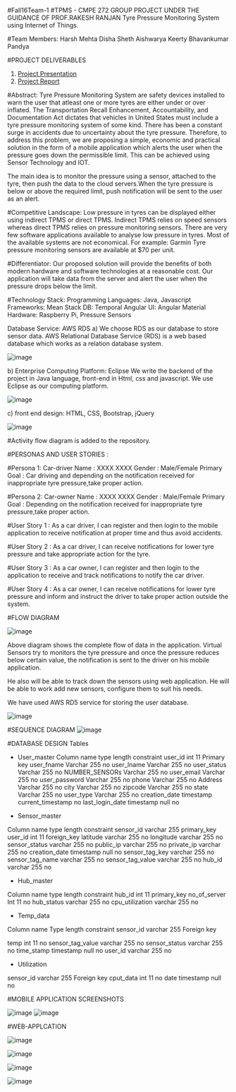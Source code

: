 
#Fall16Team-1
#TPMS - CMPE 272 GROUP PROJECT UNDER THE GUIDANCE OF PROF.RAKESH RANJAN
Tyre Pressure Monitoring System using Internet of Things.


#Team Members: 
Harsh Mehta
Disha Sheth
Aishwarya Keerty
Bhavankumar Pandya 

#PROJECT DELIVERABLES
1) [Project Presentation](https://github.com/SJSU272Lab/TPMS/blob/master/Project%20presentation)
2) [Project Report](https://github.com/SJSU272Lab/TPMS/blob/master/Project%20report)

#Abstract: 
Tyre Pressure Monitoring System are safety devices installed to warn the user that atleast one or more tyres are either under or over inflated. The Transportation Recall Enhancement, Accountability, and Documentation Act dictates that vehicles in United States must include a tyre pressure monitoring system of some kind. There has been a constant surge in accidents due to uncertainty about the tyre pressure. Therefore, to  address this problem, we are proposing a simple, economic and practical solution in the form of a mobile application which alerts the user when the pressure goes down the permissible limit. This can be achieved using Sensor Technology and IOT.


The main idea is to monitor the pressure using a sensor, attached to the tyre, then push the data to the cloud servers.When the tyre pressure is below or above the required limit, push notification will be sent to the user as an alert.


#Competitive Landscape: 
Low pressure in tyres can be displayed either using indirect TPMS or direct TPMS. Indirect TPMS relies on speed sensors whereas direct TPMS relies on pressure monitoring sensors. There are very few software applications available to analyse low pressure in tyres. Most of the available systems are not economical. For example: 
Garmin Tyre pressure monitoring sensors are available at $70 per unit. 


#Differentiator: 
Our proposed solution will provide the benefits of both modern hardware and software technologies at a reasonable cost. Our application will take data from the server and alert the user when the pressure drops below the limit. 


#Technology Stack:
Programming Languages: Java, Javascript
Frameworks: Mean Stack
DB: Temporal 
Angular UI: Angular Material
Hardware: Raspberry Pi, Pressure Sensors

Database Service: AWS RDS
a) We choose RDS as our database to store sensor data. AWS Relational Database Service (RDS) is a web based database which works as a relation database system.
 
 ![image](https://cloud.githubusercontent.com/assets/22584180/21253687/61364bca-c315-11e6-9ab2-8c6849b1dbf4.png)

b) Enterprise Computing Platform: Eclipse
We write the backend of the project in Java language, front-end in Html, css and javascript. We use Eclipse as our computing platform.

![image](https://cloud.githubusercontent.com/assets/22584180/21253736/992f25ce-c315-11e6-82ff-c8db7d21d9b9.png)
 

c)  front end design: HTML, CSS, Bootstrap, jQuery

![image](https://cloud.githubusercontent.com/assets/22584180/21253753/bfcee41c-c315-11e6-94fd-13752267b9df.png)






#Activity flow diagram is added to the repository.

#PERSONAS AND USER STORIES :

#Persona 1: Car-driver
Name : XXXX XXXX
Gender : Male/Female
Primary Goal : Car driving and depending on the notification received for inappropriate tyre pressure,take proper action.


#Persona 2: Car-owner
Name : XXXX XXXX
Gender : Male/Female
Primary Goal : Depending on the notification received for inappropriate tyre pressure,take proper action.


#User Story 1 : 
As a car driver, I can register and then login to the mobile application to receive notification at proper time and thus avoid accidents.


#User Story 2 : 
As a car driver, I can receive notifications for lower tyre pressure and take appropriate action for the tyre.


#User Story 3 : 
As a car owner, I can register and then login to the application to receive and track notifications to notify the car driver.


#User Story 4 : 
As a car owner, I can receive notifications for lower tyre pressure and inform and instruct the driver to take proper action outside the system.



#FLOW DIAGRAM


![image](https://cloud.githubusercontent.com/assets/22584180/21253769/d966796c-c315-11e6-8e30-aca6811b3ea0.png)




Above diagram shows the complete flow of data in the application. 
Virtual Sensors try to monitors the tyre pressure and once the pressure reduces below certain value, the notification is sent to the driver on his mobile application.

He also will be able to track down the sensors using web application. He will be able to work add new sensors, configure them to suit his needs.

We have used AWS RD5 service for storing the user database.

![image](https://cloud.githubusercontent.com/assets/22584180/21253800/0fda6486-c316-11e6-9949-2474eaba1327.png)


#SEQUENCE DIAGRAM
![image](https://cloud.githubusercontent.com/assets/22584180/21253820/341fd5a6-c316-11e6-8579-237852d56f92.png)

#DATABASE DESIGN
Tables

- User_master
Column name
type
length
constraint
user_id
int
11
Primary key
user_fname
Varchar
255 
no
user_lname
Varchar
255
no
user_status
Varchar
255
no
NUMBER_SENSORs
Varchar
255
no
user_email
Varchar
255
no
user_password
Varchar
255
no
phone
Varchar
255
no
Address
Varchar
255
no
city
Varchar
255
no
zipcode
Varchar
255
no
state
Varchar
255
no
user_type
Varchar
255
no
creation_date
timestamp
current_timestamp
no
last_login_date
timestamp
null
no

- Sensor_master

Column name
type
length
constraint
sensor_id
varchar
255
primary_key
user_id
int
11
foreign_key
latitude
varchar
255
no
longitude
varchar
255
no
sensor_status
varchar
255
no
public_ip
varchar
255
no
private_ip
varchar
255
no
creation_date
timestamp
null
no
sensor_tag_key
varchar
255
no
sensor_tag_name
varchar
255
no
sensor_tag_value
varchar
255
no
hub_id
varchar
255
no

- Hub_master

Column name
type
length
constraint
hub_id
int
11
primary_key
no_of_server
Int 
11
no
hub_status
varchar
255
no
cpu_utilization
varchar
255
no

- Temp_data

Column name
Type 
length
constraint
sensor_id
varchar
255
Foreign key

temp
int
11
no
sensor_tag_value
varchar
255
no
sensor_status
varchar
255
no
time_stamp
timestamp
null
no
user_id
varchar
255
no

- Utilization

sensor_id
varchar
255
Foreign key
cput_data
int
11
no
date
timestamp
null
no














#MOBILE APPLICATION SCREENSHOTS


![image](https://cloud.githubusercontent.com/assets/22584180/21253891/b3d8548a-c316-11e6-8c5f-2650b29bad9f.png)  ![image](https://cloud.githubusercontent.com/assets/22584180/21253899/bbc4987a-c316-11e6-8864-355e33aaf8fc.png)






















#WEB-APPLCATION
 
 ![image](https://cloud.githubusercontent.com/assets/22584180/21253965/1743b8fc-c317-11e6-9474-9dd0bf820358.png)


![image](https://cloud.githubusercontent.com/assets/22584180/21253973/20de3a72-c317-11e6-9c81-598d367896cf.png)


![image](https://cloud.githubusercontent.com/assets/22584180/21253977/27c83342-c317-11e6-9da1-f46232c90b95.png)



![image](https://cloud.githubusercontent.com/assets/22584180/21253985/34c77bb6-c317-11e6-9c29-a7605af0fa01.png)

 
 
  
 
 
 
  
 
  
 
 

